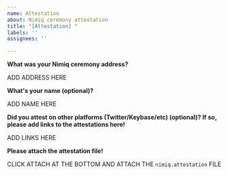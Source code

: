 ```yaml
---
name: Attestation
about: Nimiq ceremony attestation
title: "[Attestation] "
labels: ''
assignees: ''

---
```


**What was your Nimiq ceremony address?**

ADD ADDRESS HERE

**What's your name (optional)?**

ADD NAME HERE

**Did you attest on other platforms (Twitter/Keybase/etc) (optional)? If so, please add links to the attestations here!**

ADD LINKS HERE

**Please attach the attestation file!**

CLICK ATTACH AT THE BOTTOM AND ATTACH THE `nimiq.attestation` FILE
